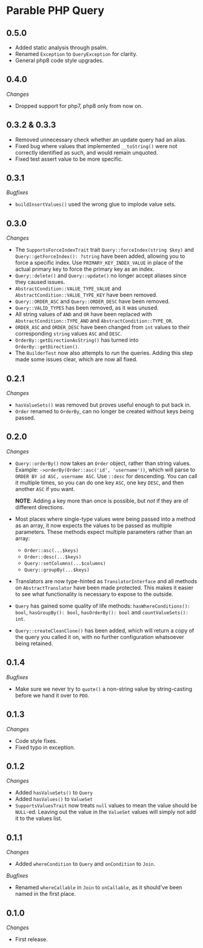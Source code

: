 # Parable PHP Query

## 0.5.0

- Added static analysis through psalm.
- Renamed `Exception` to `QueryException` for clarity.
- General php8 code style upgrades.

## 0.4.0

_Changes_
- Dropped support for php7, php8 only from now on.

## 0.3.2 & 0.3.3

- Removed unnecessary check whether an update query had an alias.
- Fixed bug where values that implemented `__toString()` were not correctly identified as such, and would remain unquoted.
- Fixed test assert value to be more specific.

## 0.3.1

_Bugfixes_
- `buildInsertValues()` used the wrong glue to implode value sets.

## 0.3.0

_Changes_

- The `SupportsForceIndexTrait` trait `Query::forceIndex(string $key)` and `Query::getForceIndex(): ?string` have been added, allowing you to force a specific index. Use `PRIMARY_KEY_INDEX_VALUE` in place of the actual primary key to force the primary key as an index.
- `Query::delete()` and `Query::update()` no longer accept aliases since they caused issues.
- `AbstractCondition::VALUE_TYPE_VALUE` and `AbstractCondition::VALUE_TYPE_KEY` have been removed.
- `Query::ORDER_ASC` and `Query::ORDER_DESC` have been removed.
- `Query::VALID_TYPES` has been removed, as it was unused.
- All string values of `AND` and `OR` have been replaced with `AbstractCondition::TYPE_AND` and `AbstractCondition::TYPE_OR`.
- `ORDER_ASC` and `ORDER_DESC` have been changed from `int` values to their corresponding `string` values `ASC` and `DESC`.
- `OrderBy::getDirectionAsString()` has turned into `OrderBy::getDirection()`.
- The `BuilderTest` now also attempts to _run_ the queries. Adding this step made some issues clear, which are now all fixed.

## 0.2.1

_Changes_

- `hasValueSets()` was removed but proves useful enough to put back in.
- `Order` renamed to `OrderBy`, can no longer be created without keys being passed.

## 0.2.0

_Changes_

- `Query::orderBy()` now takes an `Order` object, rather than string values. Example: `->orderBy(Order::asc('id', 'username'))`, which will parse to `ORDER BY id ASC, username ASC`. Use `::desc` for descending. You can call it multiple times, so you can do one key `ASC`, one key `DESC`, and then another `ASC` if you want.

  **NOTE**: Adding a key more than once is possible, but _not_ if they are of different directions.
- Most places where single-type values were being passed into a method as an array, it now expects the values to be passed as multiple parameters. These methods expect multiple parameters rather than an array:
  - `Order::asc(...$keys)`
  - `Order::desc(...$keys)`
  - `Query::setColumns(...$columns)`
  - `Query::groupBy(...$keys)`
- Translators are now type-hinted as `TranslatorInterface` and all methods on `AbstractTranslator` have been made protected. This makes it easier to see what functionality is necessary to expose to the outside.
- `Query` has gained some quality of life methods: `hasWhereConditions(): bool`, `hasGroupBy(): bool`, `hasOrderBy(): bool` and `countValueSets(): int`.
- `Query::createCleanClone()` has been added, which will return a copy of the query you called it on, with no further configuration whatsoever being retained. 

## 0.1.4

_Bugfixes_
- Make sure we never try to `quote()` a non-string value by string-casting before we hand it over to `PDO`.

## 0.1.3

_Changes_

- Code style fixes.
- Fixed typo in exception.

## 0.1.2

_Changes_

- Added `hasValueSets()` to `Query`
- Added `hasValues()` to `ValueSet`
- `SupportsValuesTrait` now treats `null` values to mean the value should be `NULL`-ed. Leaving out the value in the `ValueSet` values will simply not add it to the values list.

## 0.1.1

_Changes_
- Added `whereCondition` to `Query` and `onCondition` to `Join`.

_Bugfixes_
- Renamed `whereCallable` in `Join` to `onCallable`, as it should've been named in the first place.

## 0.1.0

_Changes_
- First release.
